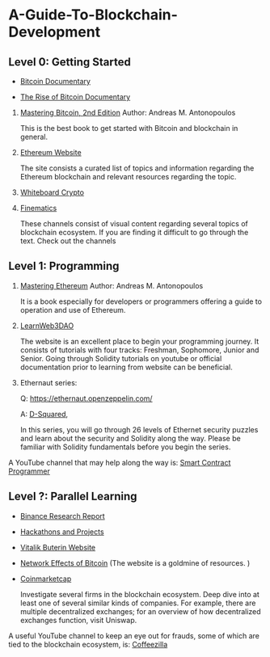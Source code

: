   
  # A-Guide-To-Blockchain-Development

## Level 0: Getting Started

* [Bitcoin Documentary](https://www.youtube.com/watch?v=BFKZoq2z39s)

* [The Rise of Bitcoin Documentary](https://www.youtube.com/watch?v=tAWSd9wwJqc)

1) [Mastering Bitcoin, 2nd Edition](https://github.com/bitcoinbook/bitcoinbook)
  Author: Andreas M. Antonopoulos

      This is the best book to get started with Bitcoin and blockchain in general.
  
2) [Ethereum Website](https://ethereum.org/en/learn/)

    The site consists a curated list of topics and information regarding the Ethereum blockchain and relevant resources regarding the topic.

3) [Whiteboard Crypto](https://youtube.com/@WhiteboardCrypto)
5) [Finematics](https://youtube.com/@Finematics)

     These channels consist of visual content regarding several topics of blockchain ecosystem. If you are finding it difficult to go through the text. Check out the channels



## Level 1: Programming
 
1) [Mastering Ethereum](https://github.com/ethereumbook/ethereumbook)
  Author: Andreas M. Antonopoulos

   It is a book especially for developers or programmers offering a guide to operation and use of Ethereum.

2) [LearnWeb3DAO](https://learnweb3.io/)

      The website is an excellent place to begin your programming journey. It consists of tutorials with four tracks: Freshman, Sophomore, Junior and Senior. Going through Solidity tutorials on youtube or official documentation prior to learning from website can be beneficial.

3) Ethernaut series:

    Q: https://ethernaut.openzeppelin.com/

    A:  [D-Squared](https://youtube.com/@d-squared70), 

    In this series, you will go through 26 levels of Ethernet security puzzles and learn about the security and Solidity along the way. Please be familiar with Solidity fundamentals before you begin the series.

A YouTube channel that may help along the way is:
[Smart Contract Programmer](https://youtube.com/@smartcontractprogrammer)


## Level ?: Parallel Learning

* [Binance Research Report](https://research.binance.com/)

* [Hackathons and Projects](
https://ethglobal.com/events/hackathons)

* [Vitalik Buterin Website](https://vitalik.ca/)

* [Network Effects of Bitcoin](https://www.nfx.com/post/network-effects-bitcoin)
(The website is a goldmine of resources. )

* [Coinmarketcap](https://coinmarketcap.com/)

  Investigate several firms in the blockchain ecosystem. Deep dive into at least one of several similar kinds of companies. For example, there are multiple decentralized exchanges; for an overview of how decentralized exchanges function, visit Uniswap.

A useful YouTube channel to keep an eye out for frauds, some of which are tied to the blockchain ecosystem, is: 
[Coffeezilla](https://youtube.com/@Coffeezilla)

 

  
